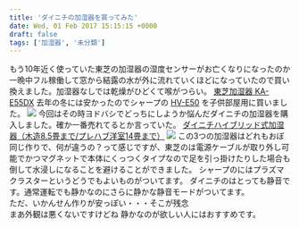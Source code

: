 ```yaml
---
title: 'ダイニチの加湿器を買ってみた'
date: Wed, 01 Feb 2017 15:15:15 +0000
draft: false
tags: ['加湿器', '未分類']
---
```


もう10年近く使っていた東芝の加湿器の湿度センサーがお亡くなりになったのか一晩中フル稼働して窓から結露の水が外に流れていくほどになっていたので買い換えました。加湿器なしでは乾燥がひどくて喉がつらい。 [東芝加湿器 KA-E55DX](http://www.toshiba.co.jp/living/humidifiers/ka_e55dx/) 去年の冬には安かったのでシャープの [HV-E50](http://www.sharp.co.jp/kashitsu/products/hve50.html) を子供部屋用に買いました。 [![](https://hbb.afl.rakuten.co.jp/hgb/1585d551.95bee748.1585d552.e9600f2b/?me_id=1269553&item_id=11490629&m=https%3A%2F%2Fthumbnail.image.rakuten.co.jp%2F%400_mall%2Fbiccamera%2Fcabinet%2Fproduct%2F2510%2F00000003549997_a01.jpg%3F_ex%3D80x80&pc=https%3A%2F%2Fthumbnail.image.rakuten.co.jp%2F%400_mall%2Fbiccamera%2Fcabinet%2Fproduct%2F2510%2F00000003549997_a01.jpg%3F_ex%3D128x128&s=128x128&t=pict)](https://hb.afl.rakuten.co.jp/hgc/1585d551.95bee748.1585d552.e9600f2b/?pc=http%3A%2F%2Fitem.rakuten.co.jp%2Fbiccamera%2F2000000638027%2F&m=http%3A%2F%2Fm.rakuten.co.jp%2Fbiccamera%2Fi%2F11490629%2F&scid=af_item_img&link_type=pict&ut=eyJwYWdlIjoiaXRlbSIsInR5cGUiOiJwaWN0Iiwic2l6ZSI6IjEyOHgxMjgiLCJuYW0iOjEsIm5hbXAiOiJkb3duIiwiY29tIjowLCJjb21wIjoiZG93biIsInByaWNlIjoxLCJib3IiOjAsImNvbCI6MH0%3D) 今回はその時ヨドバシでどっちにしようか悩んだダイニチの加湿器を購入しました。確か一番売れてるとか言っていた。 [ダイニチハイブリッド式加湿器（木造8.5畳まで/プレハブ洋室14畳まで）](http://www.dainichi-net.co.jp/products/hd/2015/hd500d.html) [![](https://hbb.afl.rakuten.co.jp/hgb/1585d68b.d0840bfb.1585d68c.52e14b57/?me_id=1258988&item_id=10022209&m=https%3A%2F%2Fthumbnail.image.rakuten.co.jp%2F%400_mall%2Fkagustyle%2Fcabinet%2Fnewmain%2F002%2Fk_main-xu976.jpg%3F_ex%3D80x80&pc=https%3A%2F%2Fthumbnail.image.rakuten.co.jp%2F%400_mall%2Fkagustyle%2Fcabinet%2Fnewmain%2F002%2Fk_main-xu976.jpg%3F_ex%3D128x128&s=128x128&t=pict)](https://hb.afl.rakuten.co.jp/hgc/1585d68b.d0840bfb.1585d68c.52e14b57/?pc=http%3A%2F%2Fitem.rakuten.co.jp%2Fkagustyle%2Fxu976%2F&m=http%3A%2F%2Fm.rakuten.co.jp%2Fkagustyle%2Fi%2F10022209%2F&scid=af_item_img&link_type=pict&ut=eyJwYWdlIjoiaXRlbSIsInR5cGUiOiJwaWN0Iiwic2l6ZSI6IjEyOHgxMjgiLCJuYW0iOjEsIm5hbXAiOiJkb3duIiwiY29tIjowLCJjb21wIjoiZG93biIsInByaWNlIjowLCJib3IiOjAsImNvbCI6MH0%3D) この3つの加湿器はどれもおぼ同じ作りで、何が違うの？って感じですが、東芝のは電源ケーブルが取り外し可能でかつマグネットで本体にくっつくタイプなので足を引っ掛けたりした場合も倒して水浸しになることを避けることができました。 シャープのにはプラズマクラスターというどうでもよいものがついてます。 ダイニチのはとっても静音です。通常運転でも静かなのにさらに静かな静音モードがついてます。  
ただ、いかんせん作りが安っぽい・・・そこが残念  
まあ外観は悪くないですけどね 静かなのが欲しい人にはおすすめです。